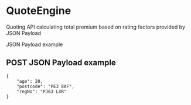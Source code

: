 # QuoteEngine
Quoting API calculating total premium based on rating factors provided by JSON Payload

JSON Payload example 

<h2>POST JSON Payload example</h2>

    {
        "age": 20,
        "postcode": "PE3 8AF",
        "regNo": "PJ63 LXR"
    }
